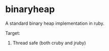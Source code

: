 # binaryheap
A standard binary heap implementation in ruby. 


Target:
1. Thread safe (both cruby and jruby)

